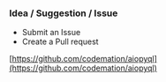 ### Idea / Suggestion / Issue
- Submit an Issue
- Create a Pull request 

[https://github.com/codemation/aiopyql](https://github.com/codemation/aiopyql)